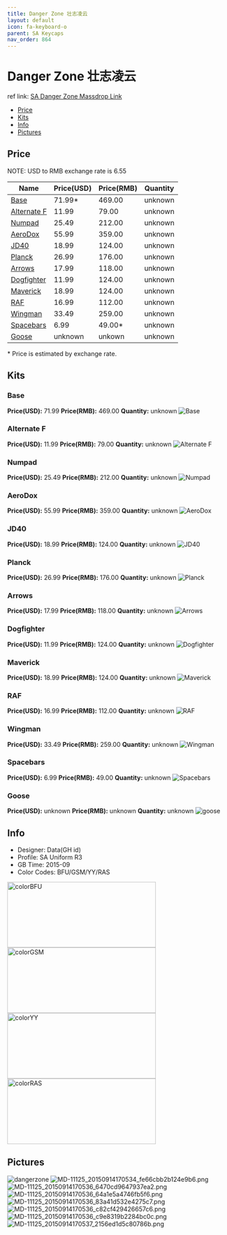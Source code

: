 ```yaml
---
title: Danger Zone 壮志凌云
layout: default
icon: fa-keyboard-o
parent: SA Keycaps
nav_order: 864
---
```


# Danger Zone 壮志凌云

ref link: [SA Danger Zone Massdrop Link](https://www.massdrop.com/buy/danger-zone-sa-keycap-set)

* [Price](#price)
* [Kits](#kits)
* [Info](#info)
* [Pictures](#pictures)

## Price

NOTE: USD to RMB exchange rate is 6.55

| Name          | Price(USD)    | Price(RMB)  | Quantity |
| ------------- | ------------- | ----------- | -------- |
|[Base](#base)|71.99*|469.00|unknown|
|[Alternate F](#alternate-f)|11.99|79.00|unknown|
|[Numpad](#numpad)|25.49|212.00|unknown|
|[AeroDox](#aerodox)|55.99|359.00|unknown|
|[JD40](#jd40)|18.99|124.00|unknown|
|[Planck](#planck)|26.99|176.00|unknown|
|[Arrows](#arrows)|17.99|118.00|unknown|
|[Dogfighter](#dogfighter)|11.99|124.00|unknown|
|[Maverick](#maverick)|18.99|124.00|unknown|
|[RAF](#raf)|16.99|112.00|unknown|
|[Wingman](#wingman)|33.49|259.00|unknown|
|[Spacebars](#spacebars)|6.99|49.00*|unknown|
|[Goose](#goose)|unknown|unkown|unknown|

\* Price is estimated by exchange rate. 

## Kits
### Base
**Price(USD):** 71.99    **Price(RMB):** 469.00    **Quantity:** unknown
<img src="{{ 'assets/images/sa-keycaps/dangerzone/kits_pics/base.png' | relative_url }}" alt="Base" class="image featured">

### Alternate F
**Price(USD):** 11.99    **Price(RMB):** 79.00    **Quantity:** unknown
<img src="{{ 'assets/images/sa-keycaps/dangerzone/kits_pics/alternatef.png' | relative_url }}" alt="Alternate F" class="image featured">

### Numpad
**Price(USD):** 25.49    **Price(RMB):** 212.00    **Quantity:** unknown
<img src="{{ 'assets/images/sa-keycaps/dangerzone/kits_pics/numpad.png' | relative_url }}" alt="Numpad" class="image featured">

### AeroDox
**Price(USD):** 55.99    **Price(RMB):** 359.00    **Quantity:** unknown
<img src="{{ 'assets/images/sa-keycaps/dangerzone/kits_pics/aerodox.png' | relative_url }}" alt="AeroDox" class="image featured">

### JD40
**Price(USD):** 18.99    **Price(RMB):** 124.00    **Quantity:** unknown
<img src="{{ 'assets/images/sa-keycaps/dangerzone/kits_pics/jd40.png' | relative_url }}" alt="JD40" class="image featured">

### Planck
**Price(USD):** 26.99    **Price(RMB):** 176.00    **Quantity:** unknown
<img src="{{ 'assets/images/sa-keycaps/dangerzone/kits_pics/planck.png' | relative_url }}" alt="Planck" class="image featured">

### Arrows
**Price(USD):** 17.99    **Price(RMB):** 118.00    **Quantity:** unknown
<img src="{{ 'assets/images/sa-keycaps/dangerzone/kits_pics/arrows.png' | relative_url }}" alt="Arrows" class="image featured">

### Dogfighter
**Price(USD):** 11.99    **Price(RMB):** 124.00    **Quantity:** unknown
<img src="{{ 'assets/images/sa-keycaps/dangerzone/kits_pics/dogfighter.png' | relative_url }}" alt="Dogfighter" class="image featured">

### Maverick
**Price(USD):** 18.99    **Price(RMB):** 124.00    **Quantity:** unknown
<img src="{{ 'assets/images/sa-keycaps/dangerzone/kits_pics/maverick.png' | relative_url }}" alt="Maverick" class="image featured">

### RAF
**Price(USD):** 16.99    **Price(RMB):** 112.00    **Quantity:** unknown
<img src="{{ 'assets/images/sa-keycaps/dangerzone/kits_pics/raf.png' | relative_url }}" alt="RAF" class="image featured">

### Wingman
**Price(USD):** 33.49    **Price(RMB):** 259.00    **Quantity:** unknown
<img src="{{ 'assets/images/sa-keycaps/dangerzone/kits_pics/wingman.png' | relative_url }}" alt="Wingman" class="image featured">

### Spacebars
**Price(USD):** 6.99    **Price(RMB):** 49.00    **Quantity:** unknown
<img src="{{ 'assets/images/sa-keycaps/dangerzone/kits_pics/spacebars.png' | relative_url }}" alt="Spacebars" class="image featured">

### Goose
**Price(USD):** unknown    **Price(RMB):** unknown    **Quantity:** unknown
<img src="{{ 'assets/images/sa-keycaps/dangerzone/kits_pics/goose.png' | relative_url }}" alt="goose" class="image featured">

## Info
* Designer: Data(GH id)
* Profile: SA Uniform R3
* GB Time: 2015-09
* Color Codes: BFU/GSM/YY/RAS  
<img src="{{ 'assets/images/sa-keycaps/SP_ColorCodes/abs/SP_Abs_ColorCodes_BFU.png' | relative_url }}" alt="colorBFU" height="150" width="340">
<img src="{{ 'assets/images/sa-keycaps/SP_ColorCodes/abs/SP_Abs_ColorCodes_GSM.png' | relative_url }}" alt="colorGSM" height="150" width="340">
<img src="{{ 'assets/images/sa-keycaps/SP_ColorCodes/abs/SP_Abs_ColorCodes_YY.png' | relative_url }}" alt="colorYY" height="150" width="340">
<img src="{{ 'assets/images/sa-keycaps/SP_ColorCodes/abs/SP_Abs_ColorCodes_RAS.png' | relative_url }}" alt="colorRAS" height="150" width="340">

## Pictures
<img src="{{ 'assets/images/sa-keycaps/dangerzone/rendering_pics/dangerzone.jpg' | relative_url }}" alt="dangerzone" class="image featured">
<img src="{{ 'assets/images/sa-keycaps/dangerzone/rendering_pics/MD-11125_20150914170534_fe66cbb2b124e9b6.png' | relative_url }}" alt="MD-11125_20150914170534_fe66cbb2b124e9b6.png" class="image featured">
<img src="{{ 'assets/images/sa-keycaps/dangerzone/rendering_pics/MD-11125_20150914170536_6470cd9647937ea2.png' | relative_url }}" alt="MD-11125_20150914170536_6470cd9647937ea2.png" class="image featured">
<img src="{{ 'assets/images/sa-keycaps/dangerzone/rendering_pics/MD-11125_20150914170536_64a1e5a4746fb5f6.png' | relative_url }}" alt="MD-11125_20150914170536_64a1e5a4746fb5f6.png" class="image featured">
<img src="{{ 'assets/images/sa-keycaps/dangerzone/rendering_pics/MD-11125_20150914170536_83a41d532e4275c7.png' | relative_url }}" alt="MD-11125_20150914170536_83a41d532e4275c7.png" class="image featured">
<img src="{{ 'assets/images/sa-keycaps/dangerzone/rendering_pics/MD-11125_20150914170536_c82cf429426657c6.png' | relative_url }}" alt="MD-11125_20150914170536_c82cf429426657c6.png" class="image featured">
<img src="{{ 'assets/images/sa-keycaps/dangerzone/rendering_pics/MD-11125_20150914170536_c9e8319b2284bc0c.png' | relative_url }}" alt="MD-11125_20150914170536_c9e8319b2284bc0c.png" class="image featured">
<img src="{{ 'assets/images/sa-keycaps/dangerzone/rendering_pics/MD-11125_20150914170537_2156ed1d5c80786b.png' | relative_url }}" alt="MD-11125_20150914170537_2156ed1d5c80786b.png" class="image featured">
